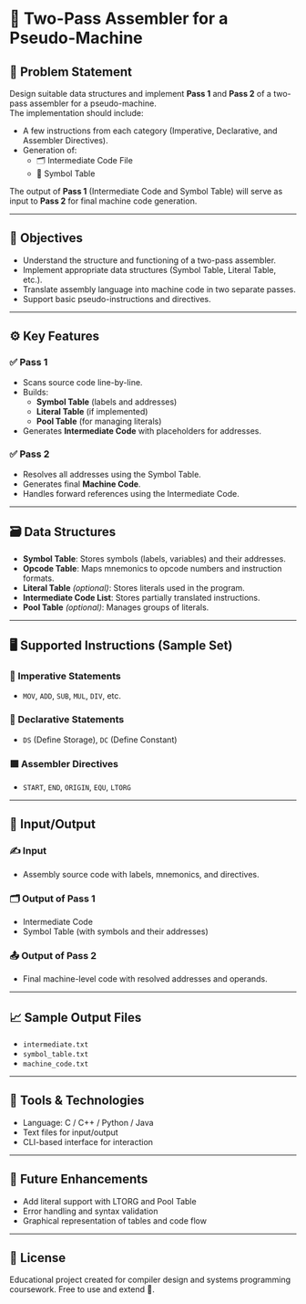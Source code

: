 # 🧾 Two-Pass Assembler for a Pseudo-Machine

## 📌 Problem Statement

Design suitable data structures and implement **Pass 1** and **Pass 2** of a two-pass assembler for a pseudo-machine.  
The implementation should include:
- A few instructions from each category (Imperative, Declarative, and Assembler Directives).
- Generation of:
  - 🗂️ Intermediate Code File
  - 🧮 Symbol Table

The output of **Pass 1** (Intermediate Code and Symbol Table) will serve as input to **Pass 2** for final machine code generation.

---

## 🎯 Objectives

- Understand the structure and functioning of a two-pass assembler.
- Implement appropriate data structures (Symbol Table, Literal Table, etc.).
- Translate assembly language into machine code in two separate passes.
- Support basic pseudo-instructions and directives.

---

## ⚙️ Key Features

### ✅ Pass 1
- Scans source code line-by-line.
- Builds:
  - **Symbol Table** (labels and addresses)
  - **Literal Table** (if implemented)
  - **Pool Table** (for managing literals)
- Generates **Intermediate Code** with placeholders for addresses.

### ✅ Pass 2
- Resolves all addresses using the Symbol Table.
- Generates final **Machine Code**.
- Handles forward references using the Intermediate Code.

---

## 🗃️ Data Structures

- **Symbol Table**: Stores symbols (labels, variables) and their addresses.
- **Opcode Table**: Maps mnemonics to opcode numbers and instruction formats.
- **Literal Table** *(optional)*: Stores literals used in the program.
- **Intermediate Code List**: Stores partially translated instructions.
- **Pool Table** *(optional)*: Manages groups of literals.

---

## 🖥️ Supported Instructions (Sample Set)

### 🔹 Imperative Statements
- `MOV`, `ADD`, `SUB`, `MUL`, `DIV`, etc.

### 🔸 Declarative Statements
- `DS` (Define Storage), `DC` (Define Constant)

### 🟪 Assembler Directives
- `START`, `END`, `ORIGIN`, `EQU`, `LTORG`

---

## 📄 Input/Output

### ✍️ Input
- Assembly source code with labels, mnemonics, and directives.

### 🗂️ Output of Pass 1
- Intermediate Code
- Symbol Table (with symbols and their addresses)

### 📤 Output of Pass 2
- Final machine-level code with resolved addresses and operands.

---

## 📈 Sample Output Files

- `intermediate.txt`
- `symbol_table.txt`
- `machine_code.txt`

---

## 🔧 Tools & Technologies

- Language: C / C++ / Python / Java
- Text files for input/output
- CLI-based interface for interaction

---

## 🚀 Future Enhancements

- Add literal support with LTORG and Pool Table
- Error handling and syntax validation
- Graphical representation of tables and code flow

---

## 📄 License

Educational project created for compiler design and systems programming coursework. Free to use and extend 🚀.
